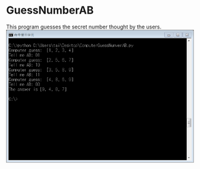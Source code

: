 # GuessNumberAB
This program guesses the secret number thought by the users.
![Screenshot - 800x600](/9487.png)

